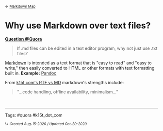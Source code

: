 <small>← [Markdown Map](../zk-public/-markdown)</small>

# Why use Markdown over text files?

**[Question @Quora](https://superuser.com/questions/310220/what-are-md-files)**
> If .md files can be edited in a text editor program, why not just use .txt files?

[Markdown](../zk-public/-markdown) is intended as a text format that is "easy to read" and "easy to write," then easily converted to HTML or other formats with text formatting built in.  **Example:** [Pandoc](../zk-public/program-pandoc)

From [k15t.com's RTF vs MD](https://www.k15t.com/blog/2015/04/markdown-vs-rich-formatting-who-will-win-the-ultimate-text-processing-competition) markdown's strengths include:
> "...code handling, offline availability, minimalism...”


<br>


---

Tags: #quora #k15t_dot_com

<small>↳ <i>Created Aug-15-2020 / Updated Oct-20-2020 </i></small>